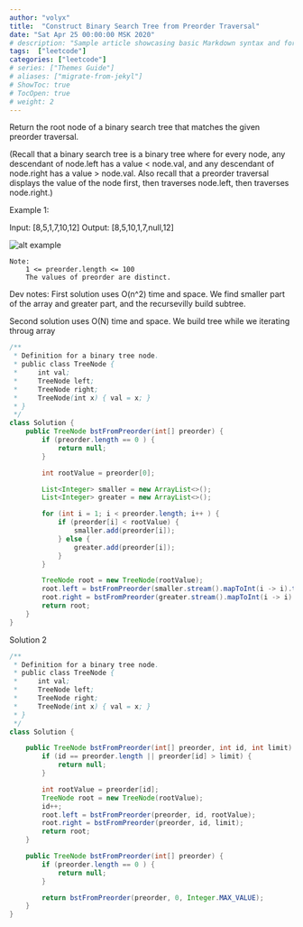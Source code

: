 ```yaml
---
author: "volyx"
title:  "Construct Binary Search Tree from Preorder Traversal"
date: "Sat Apr 25 00:00:00 MSK 2020"
# description: "Sample article showcasing basic Markdown syntax and formatting for HTML elements."
tags:  ["leetcode"]
categories: ["leetcode"]
# series: ["Themes Guide"]
# aliases: ["migrate-from-jekyl"]
# ShowToc: true
# TocOpen: true
# weight: 2
---
```


Return the root node of a binary search tree that matches the given preorder traversal.

(Recall that a binary search tree is a binary tree where for every node, any descendant of node.left has a value < node.val, and any descendant of node.right has a value > node.val.  Also recall that a preorder traversal displays the value of the node first, then traverses node.left, then traverses node.right.)

Example 1:

Input: [8,5,1,7,10,12]
Output: [8,5,10,1,7,null,12]

![alt example](https://assets.leetcode.com/uploads/2019/03/06/1266.png) 

```
Note:
    1 <= preorder.length <= 100
    The values of preorder are distinct.
```

Dev notes: First solution uses O(n^2) time and space. We find smaller part of the array and greater part, and the recursevilly build subtree.

Second solution uses O(N) time and space. We build tree while we iterating throug array

```java
/**
 * Definition for a binary tree node.
 * public class TreeNode {
 *     int val;
 *     TreeNode left;
 *     TreeNode right;
 *     TreeNode(int x) { val = x; }
 * }
 */
class Solution {
    public TreeNode bstFromPreorder(int[] preorder) {
        if (preorder.length == 0 ) {
            return null;
        }

        int rootValue = preorder[0];

        List<Integer> smaller = new ArrayList<>();
        List<Integer> greater = new ArrayList<>();

        for (int i = 1; i < preorder.length; i++ ) {
            if (preorder[i] < rootValue) {
                smaller.add(preorder[i]);
            } else {
                greater.add(preorder[i]);
            }
        }

        TreeNode root = new TreeNode(rootValue);
        root.left = bstFromPreorder(smaller.stream().mapToInt(i -> i).toArray());
        root.right = bstFromPreorder(greater.stream().mapToInt(i -> i).toArray());
        return root;
    }
}
```

Solution 2

```java
/**
 * Definition for a binary tree node.
 * public class TreeNode {
 *     int val;
 *     TreeNode left;
 *     TreeNode right;
 *     TreeNode(int x) { val = x; }
 * }
 */
class Solution {

    public TreeNode bstFromPreorder(int[] preorder, int id, int limit) {
        if (id == preorder.length || preorder[id] > limit) {
            return null;
        }

        int rootValue = preorder[id];
        TreeNode root = new TreeNode(rootValue);
        id++;
        root.left = bstFromPreorder(preorder, id, rootValue);
        root.right = bstFromPreorder(preorder, id, limit);
        return root;
    }

    public TreeNode bstFromPreorder(int[] preorder) {
        if (preorder.length == 0 ) {
            return null;
        }

        return bstFromPreorder(preorder, 0, Integer.MAX_VALUE);
    }
}
